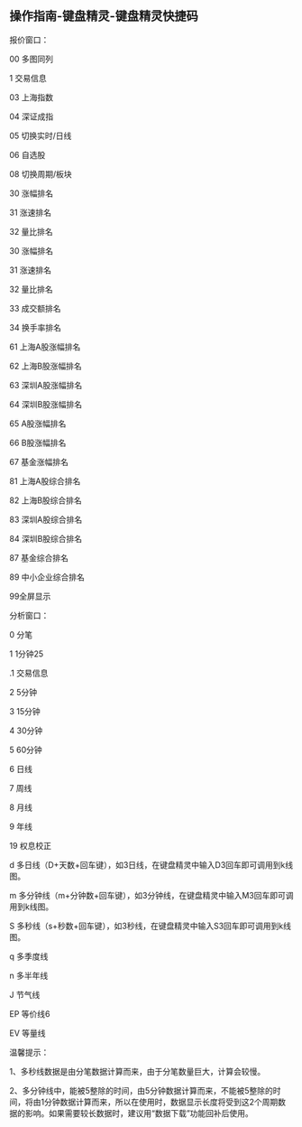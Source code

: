 ## 操作指南-键盘精灵-键盘精灵快捷码

报价窗口：

00 多图同列

1  交易信息

03 上海指数

04 深证成指

05 切换实时/日线

06 自选股

08 切换周期/板块

30 涨幅排名

31 涨速排名

32 量比排名

30 涨幅排名

31 涨速排名

32 量比排名

33 成交额排名

34 换手率排名

61 上海A股涨幅排名

62 上海B股涨幅排名

63 深圳A股涨幅排名

64 深圳B股涨幅排名

65 A股涨幅排名

66 B股涨幅排名

67 基金涨幅排名

81 上海A股综合排名

82 上海B股综合排名

83 深圳A股综合排名

84 深圳B股综合排名

87 基金综合排名

89 中小企业综合排名

99全屏显示

 

分析窗口：




0 分笔

1 1分钟25

.1  交易信息

2 5分钟

3  15分钟

4  30分钟

5  60分钟

6   日线

7   周线

8   月线

9   年线

19  权息校正

d   多日线（D+天数+回车键），如3日线，在键盘精灵中输入D3回车即可调用到k线图。

m  多分钟线（m+分钟数+回车键），如3分钟线，在键盘精灵中输入M3回车即可调用到k线图。

S   多秒线（s+秒数+回车键），如3秒线，在键盘精灵中输入S3回车即可调用到k线图。

q  多季度线

n  多半年线

J   节气线

EP 等价线6

EV 等量线

温馨提示：

1、多秒线数据是由分笔数据计算而来，由于分笔数量巨大，计算会较慢。

2、多分钟线中，能被5整除的时间，由5分钟数据计算而来，不能被5整除的时间，将由1分钟数据计算而来，所以在使用时，数据显示长度将受到这2个周期数据的影响。如果需要较长数据时，建议用“数据下载”功能回补后使用。